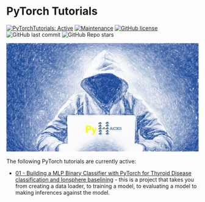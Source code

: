 # PyTorch Tutorials
 <!-- badges: start -->
  [![PyTorchTutorials: Active](https://www.repostatus.org/badges/latest/active.svg)](https://www.repostatus.org/#active)
  [![Maintenance](https://img.shields.io/badge/Maintained%3F-yes-green.svg)](https://github.com/StatsGary/PyTorch_Tutorials)
  [![GitHub license](https://img.shields.io/github/license/Naereen/StrapDown.js.svg)](https://github.com/Naereen/StrapDown.js/blob/master/LICENSE)
  ![GitHub last commit](https://img.shields.io/github/last-commit/StatsGary/NHSDataDictionaRy)
  ![GitHub Repo stars](https://img.shields.io/github/stars/StatsGary/ConfusionTableR?label=ConfusionTableR%20Stars)
<!-- badges: end -->

<img src ="man/figures/PyHacks.jpeg"> <!-- width="300" height="150">-->

The following PyTorch tutorials are currently active:

- [01 - Building a MLP Binary Classifier with PyTorch for Thyroid Disease classification and Ionsphere baselining](https://github.com/StatsGary/PyTorch_Tutorials/tree/main/01_MLP_Thyroid_Classifier) - this is a project that takes you from creating a data loader, to training a model, to evaluating a model to making inferences against the model. 

